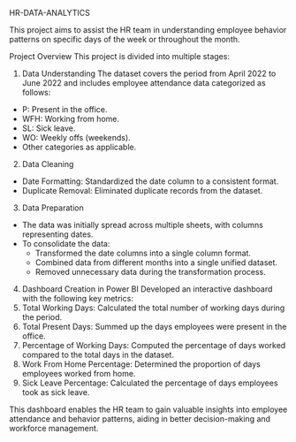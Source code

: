 HR-DATA-ANALYTICS

This project aims to assist the HR team in understanding employee behavior patterns on specific days of the week or throughout the month.

Project Overview
This project is divided into multiple stages:

1. Data Understanding
The dataset covers the period from April 2022 to June 2022 and includes employee attendance data categorized as follows:
- P: Present in the office.
- WFH: Working from home.
- SL: Sick leave.
- WO: Weekly offs (weekends).
- Other categories as applicable.

 2. Data Cleaning
- Date Formatting: Standardized the date column to a consistent format.
- Duplicate Removal: Eliminated duplicate records from the dataset.

3. Data Preparation
- The data was initially spread across multiple sheets, with columns representing dates.
- To consolidate the data:
  - Transformed the date columns into a single column format.
  - Combined data from different months into a single unified dataset.
  - Removed unnecessary data during the transformation process.

4. Dashboard Creation in Power BI
Developed an interactive dashboard with the following key metrics:
1. Total Working Days: Calculated the total number of working days during the period.
2. Total Present Days: Summed up the days employees were present in the office.
3. Percentage of Working Days: Computed the percentage of days worked compared to the total days in the dataset.
4. Work From Home Percentage: Determined the proportion of days employees worked from home.
5. Sick Leave Percentage: Calculated the percentage of days employees took as sick leave.

This dashboard enables the HR team to gain valuable insights into employee attendance and behavior patterns, aiding in better decision-making and workforce management.


       
   
